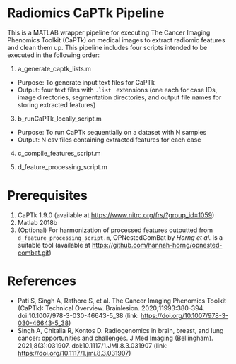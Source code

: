 # Radiomics CaPTk Pipeline
This is a MATLAB wrapper pipeline for executing The Cancer Imaging Phenomics Toolkit (CaPTk) on medical images to extract radiomic features and clean them up. This pipeline includes four scripts intended to be executed in the following order:
1. a_generate_captk_lists.m
* Purpose: To generate input text files for CaPTk
* Output: four text files with `.list ` extensions (one each for case IDs, image directories, segmentation directories, and output file names for storing extracted features)
3. b_runCaPTk_locally_script.m
* Purpose: To run CaPTk sequentially on a dataset with N samples
* Output: N csv files containing extracted features for each case
4. c_compile_features_script.m

5. d_feature_processing_script.m

# Prerequisites
1. CaPTk 1.9.0 (available at https://www.nitrc.org/frs/?group_id=1059)
2. Matlab 2018b
3. (Optional) For harmonization of processed features outputted from `d_feature_processing_script.m`, OPNestedComBat by *Horng et al.* is a suitable tool (available at https://github.com/hannah-horng/opnested-combat.git) 

# References
* Pati S, Singh A, Rathore S, et al. The Cancer Imaging Phenomics Toolkit (CaPTk): Technical Overview. Brainlesion. 2020;11993:380-394. doi:10.1007/978-3-030-46643-5_38 (link: https://doi.org/10.1007/978-3-030-46643-5_38)
* Singh A, Chitalia R, Kontos D. Radiogenomics in brain, breast, and lung cancer: opportunities and challenges. J Med Imaging (Bellingham). 2021;8(3):031907. doi:10.1117/1.JMI.8.3.031907 (link: https://doi.org/10.1117/1.jmi.8.3.031907)

